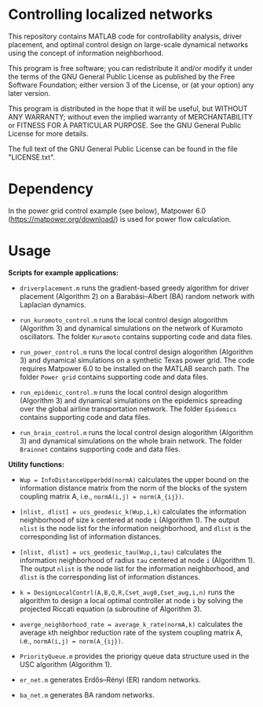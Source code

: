 # Controlling localized networks
This repository contains MATLAB code for controllability analysis, driver placement, and optimal control design on large-scale dynamical networks using the concept of information neighborhood.

This program is free software; you can redistribute it and/or modify it under the terms of the GNU General Public License as published by the Free Software Foundation; either version 3 of the License, or (at your option) any later version.

This program is distributed in the hope that it will be useful, but WITHOUT ANY WARRANTY; without even the implied warranty of MERCHANTABILITY or FITNESS FOR A PARTICULAR PURPOSE. See the GNU General Public License for more details.


The full text of the GNU General Public License can be found in the file "LICENSE.txt".


# Dependency


In the power grid control example (see below), Matpower 6.0 (https://matpower.org/download/) is used for power flow calculation.


# Usage

**Scripts for example applications:**

* `driverplacement.m` runs the gradient-based greedy algorithm for driver placement (Algorithm 2) on a Barabási–Albert (BA) random network with Laplacian dynamics.

* `run_kuromoto_control.m` runs the local control design alogorithm (Algorithm 3) and dynamical simulations on the network of Kuramoto oscillators. The folder `Kuramoto` contains supporting code and data files.

* `run_power_control.m` runs the local control design alogorithm (Algorithm 3) and dynamical simulations on a synthetic Texas power grid. The code requires Matpower 6.0 to be installed on the MATLAB search path. The folder `Power grid` contains supporting code and data files.

* `run_epidemic_control.m` runs the local control design alogorithm (Algorithm 3) and dynamical simulations on the epidemics spreading over the global airline transportation network. The folder `Epidemics` contains supporting code and data files.

* `run_brain_control.m` runs the local control design alogorithm (Algorithm 3) and dynamical simulations on the whole brain network. The folder `Brainnet` contains supporting code and data files.

**Utility functions:**

* `Wup = InfoDistanceUpperbdd(normA)` calculates the upper bound on the information distance matrix from the norm of the blocks of the system coupling matrix A, i.e., `normA(i,j) = norm(A_{ij})`.

* `[nlist, dlist] = ucs_geodesic_k(Wup,i,k)` calculates the information neighborhood of size `k` centered at node `i` (Algorithm 1). The output `nlist` is the node list for the information neighborhood, and `dlist` is the corresponding list of information distances.

* `[nlist, dlist] = ucs_geodesic_tau(Wup,i,tau)` calculates the information neighborhood of radius `tau` centered at node `i` (Algorithm 1). The output `nlist` is the node list for the information neighborhood, and `dlist` is the corresponding list of information distances.

* `k = DesignLocalContrl(A,B,Q,R,Cset_aug0,Cset_aug,i,n)` runs the algorithm to design a local optimal controller at node `i` by solving the projected Riccati equation (a subroutine of Algorithm 3).

* `averge_neighborhood_rate = average_k_rate(normA,k)` calculates the average `k`th neighbor reduction rate of the system coupling matrix A, i.e., `normA(i,j) = norm(A_{ij})`.

* `PriorityQueue.m` provides the priorigy queue data structure used in the USC algorithm (Algorithm 1).

* `er_net.m` generates Erdős–Rényi (ER) random networks.

* `ba_net.m` generates BA random networks.

